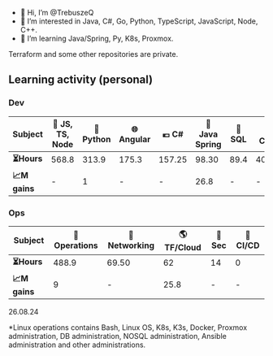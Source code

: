 - 👋 Hi, I’m @TrebuszeQ
- 👀 I’m interested in Java, C#, Go, Python, TypeScript, JavaScript, Node, C++.
- 🌱 I’m learning Java/Spring, Py, K8s, Proxmox.

Terraform and some other repositories are private.

<h2>Learning activity (personal)</h2>
<h3>Dev</h3>
<table class="darkTable">
<thead>
  <tr>
    <th>Subject</th>
    <th>🌱 JS, TS, Node</th>
    <th>🐍 Python</th>
    <th>🌐 Angular</th>
    <th>💶 C#</th>
    <th>🌋 Java Spring</th>
    <th>📓 SQL</th>
    <th>❄️ C++</th>
    <th>🌐 React</th>
    <th>🐹 Go</th>
  </tr>
</thead>
<tbody>
  <tr>
    <td><strong>⏳Hours</strong></td>
    <td>568.8</td>
    <td>313.9</td>
    <td>175.3</td>
    <td>157.25</td>
    <td>98.30</td>
    <td>89.4</td>
    <td>40.55</td>
    <td>25.7</td>
    <td>15.9</td>
  </tr>
  <tr>
    <td><strong>📈M gains</strong></td>
    <td>-</td>
    <td>1</td>
    <td>-</td>
    <td>-</td>
    <td>26.8</td>
    <td>-</td>
    <td>-</td>
    <td>-</td>
    <td>-</td>
  </tr>
</tbody>
</table>
<h3>Ops</h3>
<table class="darkTable">
<thead>
  <tr>
    <th>Subject</th>
    <th>🐧 Operations</th>
    <th>🌉 Networking</th>
    <th>🌎 TF/Cloud</th>
    <th>🚓 Sec</th>
    <th>🎠 CI/CD</th>
</thead>
<tbody>
  <tr>
    <td><strong>⏳Hours </strong></td>
    <td>488.9</td>
    <td>69.50</td>
    <td>62</td>
    <td>14</td>
    <td>0</td>
  </tr>
  <tr>
    <td><strong>📈M gains </strong></td>
    <td>9</td>
    <td>-</td>
    <td>25.8</td>
    <td>-</td>
    <td>-</td>
  </tr>
</tbody>
</table>
26.08.24

*Linux operations contains Bash, Linux OS, K8s, K3s, Docker, Proxmox administration, DB administration, NOSQL administration, Ansible administration and other administrations.
<!---
TrebuszeQ/TrebuszeQ is a ✨ special ✨ repository because its `README.md` (this file) appears on your GitHub profile.
You can click the Preview link to take a look at your changes.
- 💞️ I’m looking to collaborate on ...
- 📫 How to reach me ...
--->
